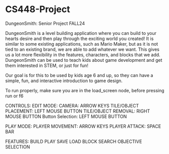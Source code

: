 # CS448-Project

DungeonSmith: Senior Project FALL24

  DungeonSmith is a level building application where you can build to your hearts desire and then play through the exciting world you created! 
  It is similar to some existing applications, such as Mario Maker, but as it is not tied to an existing brand, we are able to add whatever we want. 
  This gives us a lot more flexibility in the features, characters, and blocks that we add. DungeonSmith can be used to teach kids about game development and get them interested in STEM, or just for fun!

  Our goal is for this to be used by kids age 6 and up, so they can have a simple, fun, and interactive introduction to game design.

  To run properly, make sure you are in the load_screen node, before pressing run or f6

CONTROLS:
EDIT MODE:
  CAMERA: ARROW KEYS
  TILE/OBJECT PLACEMENT: LEFT MOUSE BUTTON
  TILE/OBJECT REMOVAL: RIGHT MOUSE BUTTON
  Button Selection: LEFT MOUSE BUTTON

PLAY MODE:
  PLAYER MOVEMENT: ARROW KEYS
  PLAYER ATTACK: SPACE BAR

FEATURES:
  BUILD
  PLAY
  SAVE
  LOAD
  BLOCK SEARCH
  OBJECTIVE SELECTION
  
  
